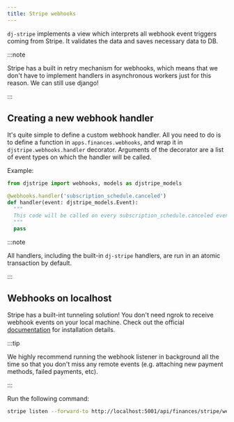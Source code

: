 ```yaml
---
title: Stripe webhooks
---
```


`dj-stripe` implements a view which interprets all webhook
event triggers coming from Stripe. It validates the data and
saves necessary data to DB.

:::note

Stripe has a built in retry mechanism for webhooks, which means
that we don't have to implement handlers in asynchronous workers
just for this reason.
We can still use django!

:::

## Creating a new webhook handler

It's quite simple to define a custom webhook handler. All you need to do
is to define a function in `apps.finances.webhooks`, and wrap it in
`djstripe.webhooks.handler` decorator. Arguments of the decorator are a
list of event types on which the handler will be called.

Example:

```python
from djstripe import webhooks, models as djstripe_models

@webhooks.handler('subscription_schedule.canceled')
def handler(event: djstripe_models.Event):
  """
  This code will be called on every subscription_schedule.canceled event
  """
  pass
```

:::note

All handlers, including the built-in `dj-stripe` handlers, are run in an
atomic transaction by default.

:::

## Webhooks on localhost

Stripe has a built-int tunneling solution! You don't need ngrok to receive
webhook events on your local machine. Check out the official [documentation](https://stripe.com/docs/webhooks/test)
for installation details.

:::tip

We highly recommend running the webhook listener in background all the time
so that you don't miss any remote events (e.g. attaching new payment methods,
failed payments, etc).

:::

Run the following command:

```sh
stripe listen --forward-to http://localhost:5001/api/finances/stripe/webhook/
```
